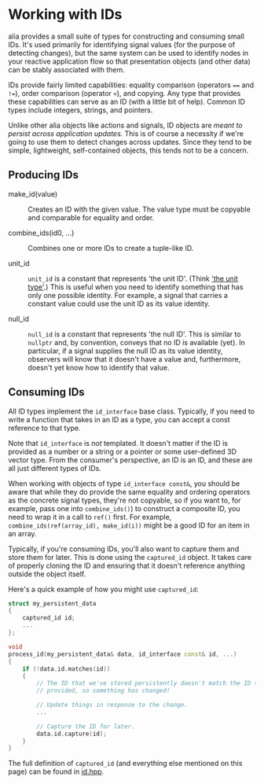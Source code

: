 Working with IDs
================

alia provides a small suite of types for constructing and consuming small IDs.
It's used primarily for identifying signal values (for the purpose of detecting
changes), but the same system can be used to identify nodes in your reactive
application flow so that presentation objects (and other data) can be stably
associated with them.

IDs provide fairly limited capabilities: equality comparison (operators `==` and
`!=`), order comparison (operator `<`), and copying. Any type that provides
these capabilities can serve as an ID (with a little bit of help). Common ID
types include integers, strings, and pointers.

Unlike other alia objects like actions and signals, ID objects are *meant to
persist across application updates.* This is of course a necessity if we're
going to use them to detect changes across updates. Since they tend to be
simple, lightweight, self-contained objects, this tends not to be a concern.

Producing IDs
-------------

<dl>

<dt>make_id(value)</dt><dd>

Creates an ID with the given value. The value type must be copyable and
comparable for equality and order.

</dd>

<dt>combine_ids(id0, ...)</dt><dd>

Combines one or more IDs to create a tuple-like ID.

</dd>

<dt>unit_id</dt><dd>

`unit_id` is a constant that represents 'the unit ID'. (Think ['the unit
type'](https://en.wikipedia.org/wiki/Unit_type).) This is useful when you need
to identify something that has only one possible identity. For example, a signal
that carries a constant value could use the unit ID as its value identity.

</dd>

<dt>null_id</dt><dd>

`null_id` is a constant that represents 'the null ID'. This is similar to
`nullptr` and, by convention, conveys that no ID is available (yet). In
particular, if a signal supplies the null ID as its value identity, observers
will know that it doesn't have a value and, furthermore, doesn't yet know how to
identify that value.

</dd>

</dl>

Consuming IDs
-------------

All ID types implement the `id_interface` base class. Typically, if you need to
write a function that takes in an ID as a type, you can accept a const reference
to that type.

Note that `id_interface` is *not* templated. It doesn't matter if the ID is
provided as a number or a string or a pointer or some user-defined 3D vector
type. From the consumer's perspective, an ID is an ID, and these are all just
different types of IDs.

When working with objects of type `id_interface const&`, you should be aware
that while they do provide the same equality and ordering operators as the
concrete signal types, they're not copyable, so if you want to, for example,
pass one into `combine_ids()`) to construct a composite ID, you need to wrap it
in a call to `ref()` first. For example, `combine_ids(ref(array_id),
make_id(i))` might be a good ID for an item in an array.

Typically, if you're consuming IDs, you'll also want to capture them and store
them for later. This is done using the `captured_id` object. It takes care of
properly cloning the ID and ensuring that it doesn't reference anything outside
the object itself.

Here's a quick example of how you might use `captured_id`:

```cpp
struct my_persistent_data
{
    captured_id id;
    ...
};

void
process_id(my_persistent_data& data, id_interface const& id, ...)
{
    if (!data.id.matches(id))
    {
        // The ID that we've stored persistently doesn't match the ID that was
        // provided, so something has changed!

        // Update things in response to the change.
        ...

        // Capture the ID for later.
        data.id.capture(id);
    }
}
```

The full definition of `captured_id` (and everything else mentioned on this
page) can be found in
[id.hpp](https://github.com/tmadden/alia/blob/master/src/alia/id.hpp).
